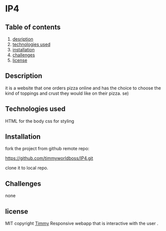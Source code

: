 # IP4


## Table of contents
1. [desription](#description)
2. [technologies used](#technologiesused)
3. [installation](#installation)
4. [challenges](#challenges)
5. [license](#license)

## Description
it is a website that one orders pizza online and has the choice to choose the kind of toppings and crust they would like on their pizza.
se)

## Technologies used
HTML for the body
css for styling
## Installation
fork the project from github remote repo:

https://github.com/timmyworldboss/IP4.git

clone it to local repo.


## Challenges
none
## license
MIT  copyright [Timmy](/LICENSE.md)
Responsive webapp that is interactive with the user . 
